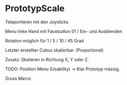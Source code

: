 # PrototypScale

Teleportieren mit den Joysticks

Menu linke Hand mit Facebutton 01 / Ein- und Ausblenden

Rotation möglich für 1 / 5 / 10 / 45 Grad

Letzter erstellter Cubus skalierbar. (Proportional)

Zusatz: Skalieren in Richtung X, Y oder Z.

TODO: Position Menu (Usability) -> Klar Prototyp mässig.

Gruss Marco
